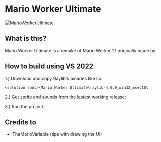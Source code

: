 # Mario Worker Ultimate

![MarioWorkerUltimate](https://user-images.githubusercontent.com/20599225/162592362-b27d9028-c414-458b-b381-beccfa2b7a0e.png)

## What is this?

Mario Worker Ultimate is a remake of Mario Worker 1.1 originally made by 

## How to build using VS 2022

1.) Download and copy Raylib's binaries like so:

`<solution root>\Mario Worker Ultimate\raylib-4.0.0_win32_msvc16\`

2.) Get sprite and sounds from the lastest working release:

3.) Run the project.

## Credits to

- TheMarioVariable (tips with drawing the UI)
